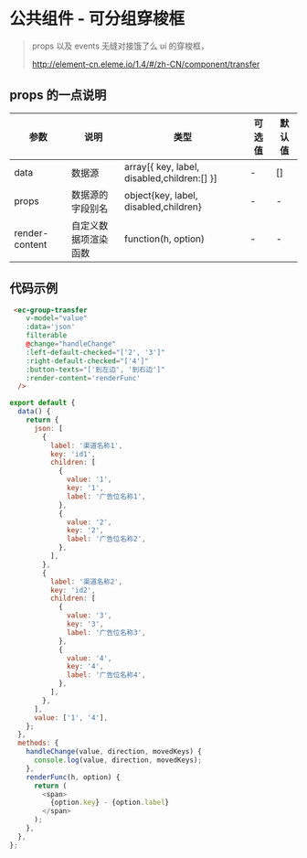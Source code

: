 # 公共组件 - 可分组穿梭框

> props 以及 events 无缝对接饿了么 ui 的穿梭框，
>
> http://element-cn.eleme.io/1.4/#/zh-CN/component/transfer

## props 的一点说明

| 参数           | 说明                 | 类型                                        | 可选值 | 默认值 |
| -------------- | -------------------- | ------------------------------------------- | ------ | ------ |
| data           | 数据源               | array[{ key, label, disabled,children:[] }] | -      | []     |
| props          | 数据源的字段别名     | object{key, label, disabled,children}       | -      | -      |
| render-content | 自定义数据项渲染函数 | function(h, option)                         | -      | -      |

## 代码示例

```html
 <ec-group-transfer
    v-model="value"
    :data='json'
    filterable
    @change="handleChange"
    :left-default-checked="['2', '3']"
    :right-default-checked="['4']"
    :button-texts="['到左边', '到右边']"
    :render-content='renderFunc'
  />
```

```javascript
export default {
  data() {
    return {
      json: [
        {
          label: '渠道名称1',
          key: 'id1',
          children: [
            {
              value: '1',
              key: '1',
              label: '广告位名称1',
            },
            {
              value: '2',
              key: '2',
              label: '广告位名称2',
            },
          ],
        },
        {
          label: '渠道名称2',
          key: 'id2',
          children: [
            {
              value: '3',
              key: '3',
              label: '广告位名称3',
            },
            {
              value: '4',
              key: '4',
              label: '广告位名称4',
            },
          ],
        },
      ],
      value: ['1', '4'],
    };
  },
  methods: {
    handleChange(value, direction, movedKeys) {
      console.log(value, direction, movedKeys);
    },
    renderFunc(h, option) {
      return (
        <span>
          {option.key} - {option.label}
        </span>
      );
    },
  },
};
```
